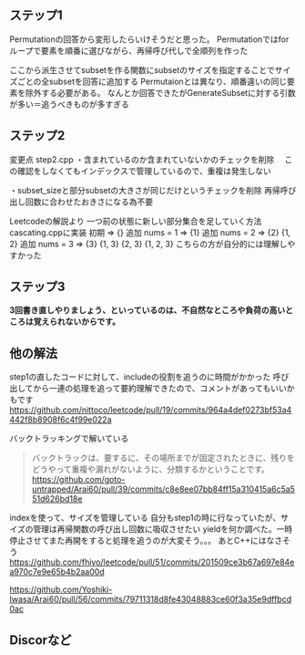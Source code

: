 ## ステップ1
Permutationの回答から変形したらいけそうだと思った。
Permutationではforループで要素を順番に選びながら、再帰呼び代しで全順列を作った

ここから派生させてsubsetを作る関数にsubsetのサイズを指定することでサイズごとの全subsetを回答に追加する
Permutaionとは異なり、順番違いの同じ要素を除外する必要がある。
なんとか回答できたがGenerateSubsetに対する引数が多い＝追うべきものが多すぎる

## ステップ2
変更点 step2.cpp
・含まれているのか含まれていないかのチェックを削除
　この確認をしなくてもインデックスで管理しているので、重複は発生しない

・subset_sizeと部分subsetの大きさが同じだけというチェックを削除
  再帰呼び出し回数に合わせたおきさになる為不要

Leetcodeの解説より
一つ前の状態に新しい部分集合を足していく方法
cascating.cppに実装
初期      => {} 追加
nums = 1 => {1} 追加
nums = 2 => {2} {1, 2} 追加
nums = 3 => {3} {1, 3} {2, 3} {1, 2, 3}
こちらの方が自分的には理解しやすかった

## ステップ3
**3回書き直しやりましょう、といっているのは、不自然なところや負荷の高いところは覚えられないからです。**

## 他の解法
step1の直したコードに対して、includeの役割を追うのに時間がかかった
呼び出してから一連の処理を追って要約理解できたので、コメントがあってもいいかもです
https://github.com/nittoco/leetcode/pull/19/commits/964a4def0273bf53a4442f8b8908f6c4f99e022a

バックトラッキングで解いている
>バックトラックは、要するに、その場所までが固定されたときに、残りをどうやって重複や漏れがないように、分類するかということです。
https://github.com/goto-untrapped/Arai60/pull/39/commits/c8e8ee07bb84ff15a310415a6c5a551d626bd18e

indexを使って、サイズを管理している
自分もstep1の時に行なっていたが、サイズの管理は再帰関数の呼び出し回数に吸収させたい
yieldを何か調べた。一時停止させてまた再開をすると処理を追うのが大変そう。。。
あとC++にはなさそう
https://github.com/fhiyo/leetcode/pull/51/commits/201509ce3b67a697e84ea970c7e9e65b4b2aa00d

https://github.com/Yoshiki-Iwasa/Arai60/pull/56/commits/79711318d8fe43048883ce60f3a35e9dffbcd0ac
## Discorなど

